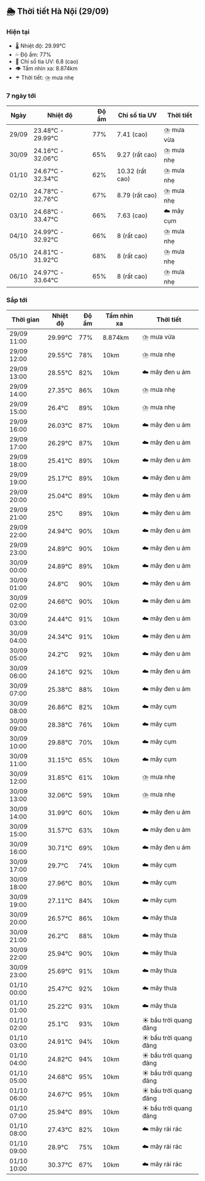 ## 🌦️ Thời tiết Hà Nội (29/09)

### Hiện tại

- 🌡️ Nhiệt độ: 29.99℃
- 💦 Độ ẩm: 77%
- 🌟 Chỉ số tia UV: 6.8 (cao)
- 👁️ Tầm nhìn xa: 8.874km
- ☂️ Thời tiết: ⛈️ mưa nhẹ

### 7 ngày tới

| Ngày | Nhiệt độ | Độ ẩm | Chỉ số tia UV | Thời tiết |
| --- | --- | --- | --- | --- |
| 29/09 | 23.48℃ - 29.99℃ | 77% | 7.41 (cao) | ⛈️ mưa vừa |
| 30/09 | 24.16℃ - 32.06℃ | 65% | 9.27 (rất cao) | ⛈️ mưa nhẹ |
| 01/10 | 24.67℃ - 32.34℃ | 62% | 10.32 (rất cao) | ⛈️ mưa nhẹ |
| 02/10 | 24.78℃ - 32.76℃ | 67% | 8.79 (rất cao) | ⛈️ mưa nhẹ |
| 03/10 | 24.68℃ - 33.47℃ | 66% | 7.63 (cao) | ☁️ mây cụm |
| 04/10 | 24.99℃ - 32.92℃ | 66% | 8 (rất cao) | ⛈️ mưa nhẹ |
| 05/10 | 24.81℃ - 31.92℃ | 68% | 8 (rất cao) | ⛈️ mưa nhẹ |
| 06/10 | 24.97℃ - 33.64℃ | 65% | 8 (rất cao) | ⛈️ mưa nhẹ |

### Sắp tới

| Thời gian | Nhiệt độ | Độ ẩm | Tầm nhìn xa | Thời tiết |
| --- | --- | --- | --- | --- |
| 29/09 11:00 | 29.99℃ | 77% | 8.874km | ⛈️ mưa vừa |
| 29/09 12:00 | 29.55℃ | 78% | 10km | ⛈️ mưa nhẹ |
| 29/09 13:00 | 28.55℃ | 82% | 10km | ☁️ mây đen u ám |
| 29/09 14:00 | 27.35℃ | 86% | 10km | ⛈️ mưa nhẹ |
| 29/09 15:00 | 26.4℃ | 89% | 10km | ⛈️ mưa nhẹ |
| 29/09 16:00 | 26.03℃ | 87% | 10km | ☁️ mây đen u ám |
| 29/09 17:00 | 26.29℃ | 87% | 10km | ☁️ mây đen u ám |
| 29/09 18:00 | 25.41℃ | 89% | 10km | ☁️ mây đen u ám |
| 29/09 19:00 | 25.17℃ | 89% | 10km | ☁️ mây đen u ám |
| 29/09 20:00 | 25.04℃ | 89% | 10km | ☁️ mây đen u ám |
| 29/09 21:00 | 25℃ | 89% | 10km | ☁️ mây đen u ám |
| 29/09 22:00 | 24.94℃ | 90% | 10km | ☁️ mây đen u ám |
| 29/09 23:00 | 24.89℃ | 90% | 10km | ☁️ mây đen u ám |
| 30/09 00:00 | 24.89℃ | 89% | 10km | ☁️ mây đen u ám |
| 30/09 01:00 | 24.8℃ | 90% | 10km | ☁️ mây đen u ám |
| 30/09 02:00 | 24.66℃ | 90% | 10km | ☁️ mây đen u ám |
| 30/09 03:00 | 24.44℃ | 91% | 10km | ☁️ mây đen u ám |
| 30/09 04:00 | 24.34℃ | 91% | 10km | ☁️ mây đen u ám |
| 30/09 05:00 | 24.2℃ | 92% | 10km | ☁️ mây đen u ám |
| 30/09 06:00 | 24.16℃ | 92% | 10km | ☁️ mây đen u ám |
| 30/09 07:00 | 25.38℃ | 88% | 10km | ☁️ mây đen u ám |
| 30/09 08:00 | 26.86℃ | 82% | 10km | ☁️ mây cụm |
| 30/09 09:00 | 28.38℃ | 76% | 10km | ☁️ mây cụm |
| 30/09 10:00 | 29.88℃ | 70% | 10km | ☁️ mây cụm |
| 30/09 11:00 | 31.15℃ | 65% | 10km | ☁️ mây cụm |
| 30/09 12:00 | 31.85℃ | 61% | 10km | ⛈️ mưa nhẹ |
| 30/09 13:00 | 32.06℃ | 59% | 10km | ⛈️ mưa nhẹ |
| 30/09 14:00 | 31.99℃ | 60% | 10km | ☁️ mây đen u ám |
| 30/09 15:00 | 31.57℃ | 63% | 10km | ☁️ mây đen u ám |
| 30/09 16:00 | 30.71℃ | 69% | 10km | ☁️ mây đen u ám |
| 30/09 17:00 | 29.7℃ | 74% | 10km | ☁️ mây cụm |
| 30/09 18:00 | 27.96℃ | 80% | 10km | ☁️ mây cụm |
| 30/09 19:00 | 27.11℃ | 84% | 10km | ☁️ mây cụm |
| 30/09 20:00 | 26.57℃ | 86% | 10km | ☁️ mây thưa |
| 30/09 21:00 | 26.2℃ | 88% | 10km | ☁️ mây thưa |
| 30/09 22:00 | 25.94℃ | 90% | 10km | ☁️ mây thưa |
| 30/09 23:00 | 25.69℃ | 91% | 10km | ☁️ mây thưa |
| 01/10 00:00 | 25.47℃ | 92% | 10km | ☁️ mây thưa |
| 01/10 01:00 | 25.22℃ | 93% | 10km | ☁️ mây thưa |
| 01/10 02:00 | 25.1℃ | 93% | 10km | ☀️ bầu trời quang đãng |
| 01/10 03:00 | 24.91℃ | 94% | 10km | ☀️ bầu trời quang đãng |
| 01/10 04:00 | 24.82℃ | 94% | 10km | ☀️ bầu trời quang đãng |
| 01/10 05:00 | 24.68℃ | 95% | 10km | ☀️ bầu trời quang đãng |
| 01/10 06:00 | 24.67℃ | 95% | 10km | ☀️ bầu trời quang đãng |
| 01/10 07:00 | 25.94℃ | 89% | 10km | ☀️ bầu trời quang đãng |
| 01/10 08:00 | 27.43℃ | 82% | 10km | ☁️ mây rải rác |
| 01/10 09:00 | 28.9℃ | 75% | 10km | ☁️ mây rải rác |
| 01/10 10:00 | 30.37℃ | 67% | 10km | ☁️ mây rải rác |
